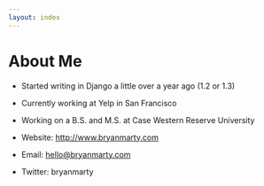 ```yaml
---
layout: index
---
```


# About Me

* Started writing in Django a little over a year ago (1.2 or 1.3)
* Currently working at Yelp in San Francisco
* Working on a B.S. and M.S. at Case Western Reserve University

* Website: http://www.bryanmarty.com
* Email: hello@bryanmarty.com
* Twitter: bryanmarty
